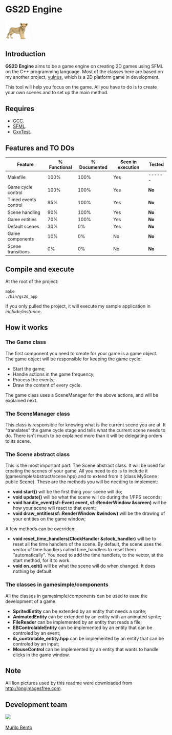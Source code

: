 # GS2D Engine

<img src="/readme_assets/lion_baby_png_photo.png" width=15%>

## Introduction

**GS2D Engine** aims to be a game engine on creating 2D games using SFML on the C++ programming language. Most of the classes here are based on my another project, [vulnus](https://github.com/murilobnt/vulnus), which is a 2D platform game in development.

This tool will help you focus on the game. All you have to do is to create your own scenes and to set up the main method.

## Requires

-   [GCC](http://gcc.gnu.org).
-   [SFML](https://www.sfml-dev.org).
-   [CxxTest](https://cxxtest.com).

## Features and TO DOs

| Feature              | % Functional | % Documented | Seen in execution | Tested |
| -------------------- | ------------ | ------------ | ----------------- | ------ |
| Makefile             | 100%         | 100%         | Yes               | ------ |
| Game cycle control   | 100%         | 100%         | Yes               | **No** |
| Timed events control | 95%          | 100%         | Yes               | **No** |
| Scene handling       | 90%          | 100%         | Yes               | **No** |
| Game entities        | 70%          | 100%         | Yes               | **No** |
| Default scenes       | 30%          | 0%           | Yes               | **No** |
| Game components      | 10%          | 0%           | No                | **No** |
| Scene transitions    | 0%           | 0%           | No                | **No** |

## Compile and execute

At the root of the project:

    make
    ./bin/gs2d_app

If you only pulled the project, it will execute my sample application in *include/instance*.

## How it works

### The Game class

The first component you need to create for your game is a game object. The game object will be responsible for keeping the game cycle:

-   Start the game;
-   Handle actions in the game frequency;
-   Process the events;
-   Draw the content of every cycle.

The game class uses a SceneManager for the above actions, and will be explained next.

### The SceneManager class

This class is responsible for knowing what is the current scene you are at. It "translates" the game cycle stage and tells what the current scene needs to do. There isn't much to be explained more than it will be delegating orders to its scene.

### The Scene abstract class

This is the most important part: The Scene abstract class. It will be used for creating the scenes of your game. All you need to do is to include it (gamesimple/abstract/scene.hpp) and to extend from it (class MyScene : public Scene). These are the methods you will be needing to implement:

-   **void start()** will be the first thing your scene will do;
-   **void update()** will be what the scene will do during the 1/FPS seconds;
-   **void handle_event(sf::Event event, sf::RenderWindow &screen)** will be how your scene will react to that event;
-   **void draw_entities(sf::RenderWindow &window)** will be the drawing of your entities on the game window;

A few methods can be overriden:

-   **void reset_time_handlers(ClockHandler &clock_handler)** will be to reset all the time handlers of the scene. By default, the scene uses the vector of time handlers called time_handlers to reset them "automatically". You need to add the time handlers, to the vector, at the start method, for it to work.
-   **void on_exit()** will be what the scene will do when changed. It does nothing by default.

### The classes in gamesimple/components

All the classes in gamesimple/components can be used to ease the development of a game.

-   **SpritedEntity** can be extended by an entity that needs a sprite;
-   **AnimatedEntity** can be extended by an entity with an animated sprite;
-   **FileReader** can be implemented by an entity that reads a file;
-   **EBControlableEntity** can be implemented by an entity that can be controled by an event;
-   **ib_controlable_entity.hpp** can be implemented by an entity that can be controled by an input;
-   **MouseControl** can be implemented by an entity that wants to handle clicks in the game window.

## Note

All lion pictures used by this readme were downloaded from <http://pngimagesfree.com>.

## Development team

[<img src="https://avatars1.githubusercontent.com/u/6081758?s=400&v=4" width="100"/>](https://github.com/murilobnt)

[Murilo Bento](https://github.com/murilobnt)
